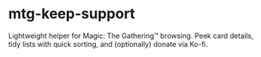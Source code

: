 # mtg-keep-support
Lightweight helper for Magic: The Gathering™ browsing. Peek card details, tidy lists with quick sorting, and (optionally) donate via Ko-fi.
